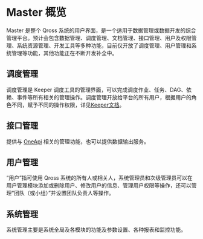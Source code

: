 # Master 概览

Master 是整个 Qross 系统的用户界面，是一个适用于数据管理或数据开发的综合管理平台。预计会包含数据管理、调度管理、文档管理、接口管理、用户及权限管理、系统资源管理、开发工具等多种功能，目前仅开放了调度管理、用户管理和系统管理等功能，其他功能正在不断开发补全中。

## 调度管理

调度管理是 Keeper 调度工具的管理界面，可以完成调度作业、任务、DAG、依赖、事件等所有相关的管理操作。调度管理开放给平台的所有用户，根据用户的角色不同，赋予不同的操作权限，详见[Keeper文档](/keeper/overview.md)。

## 接口管理

提供与 [OneApi](/oneapi/overview.md) 相关的管理功能，也可以提供数据输出服务。

## 用户管理

“用户”指可使用 Qross 系统的所有人或相关人，系统管理员和次级管理员可以在用户管理模块添加或删除用户、修改用户的信息、管理用户权限等操作，还可以管理“团队（或小组）”并设置团队负责人等操作。

## 系统管理

系统管理主要是系统全局及各模块的功能及参数设置、各种报表和监控功能。